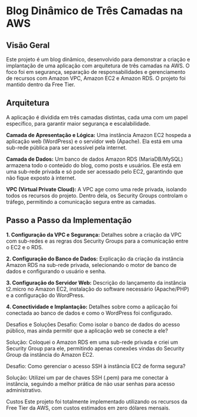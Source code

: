 # Blog Dinâmico de Três Camadas na AWS

## Visão Geral

Este projeto é um blog dinâmico, desenvolvido para demonstrar a criação e implantação de uma aplicação com arquitetura de três camadas na AWS. O foco foi em segurança, separação de responsabilidades e gerenciamento de recursos com Amazon VPC, Amazon EC2 e Amazon RDS. O projeto foi mantido dentro da Free Tier.

## Arquitetura
A aplicação é dividida em três camadas distintas, cada uma com um papel específico, para garantir maior segurança e escalabilidade.

**Camada de Apresentação e Lógica:** Uma instância Amazon EC2 hospeda a aplicação web (WordPress) e o servidor web (Apache). Ela está em uma sub-rede pública para ser acessível pela internet.

**Camada de Dados:** Um banco de dados Amazon RDS (MariaDB/MySQL) armazena todo o conteúdo do blog, como posts e usuários. Ele está em uma sub-rede privada e só pode ser acessado pelo EC2, garantindo que não fique exposto à internet.

**VPC (Virtual Private Cloud):** A VPC age como uma rede privada, isolando todos os recursos do projeto. Dentro dela, os Security Groups controlam o tráfego, permitindo a comunicação segura entre as camadas.

## Passo a Passo da Implementação
**1. Configuração da VPC e Segurança:** Detalhes sobre a criação da VPC com sub-redes e as regras dos Security Groups para a comunicação entre o EC2 e o RDS.

**2. Configuração do Banco de Dados:** Explicação da criação da instância Amazon RDS na sub-rede privada, selecionando o motor de banco de dados e configurando o usuário e senha.

**3. Configuração do Servidor Web:** Descrição do lançamento da instância t2.micro no Amazon EC2, instalação do software necessário (Apache/PHP) e a configuração do WordPress.

**4. Conectividade e Implantação:** Detalhes sobre como a aplicação foi conectada ao banco de dados e como o WordPress foi configurado.

Desafios e Soluções
Desafio: Como isolar o banco de dados do acesso público, mas ainda permitir que a aplicação web se conecte a ele?

Solução: Coloquei o Amazon RDS em uma sub-rede privada e criei um Security Group para ele, permitindo apenas conexões vindas do Security Group da instância do Amazon EC2.

Desafio: Como gerenciar o acesso SSH à instância EC2 de forma segura?

Solução: Utilizei um par de chaves SSH (.pem) para me conectar à instância, seguindo a melhor prática de não usar senhas para acesso administrativo.

Custos
Este projeto foi totalmente implementado utilizando os recursos da Free Tier da AWS, com custos estimados em zero dólares mensais.
